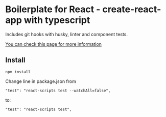 # Boilerplate for React - create-react-app with typescript

Includes git hooks with husky, linter and component tests.

[You can check this page for more information
](https://www.wolesblog.com/create-react-app-with-typescript-component-tests-lint-git-hooks-boilerplate)


## Install

    npm install

Change line in package.json from

    "test": "react-scripts test --watchAll=false",

to:

    "test": "react-scripts test",

